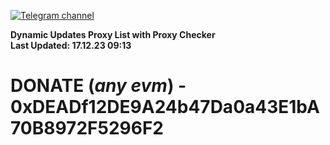 [![Telegram channel](https://img.shields.io/endpoint?url=https://runkit.io/damiankrawczyk/telegram-badge/branches/master?url=https://t.me/n4z4v0d)](https://t.me/n4z4v0d) 

**Dynamic Updates Proxy List with Proxy Checker**  
**Last Updated: 17.12.23 09:13**

# DONATE (_any evm_) - 0xDEADf12DE9A24b47Da0a43E1bA70B8972F5296F2
